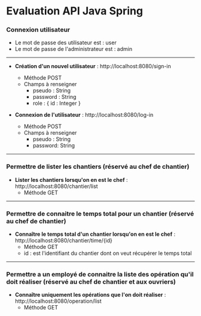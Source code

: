 # Evaluation API Java Spring

### Connexion utilisateur

- Le mot de passe des utilisateur est : user
- Le mot de passe de l'administrateur est : admin

---

- **Création d'un nouvel utilisateur** : http://localhost:8080/sign-in
    - Méthode POST
    - Champs à renseigner
        - pseudo : String
        - password : String
        - role : { id : Integer }

- **Connexion de l'utilisateur** : http://localhost:8080/log-in
    - Méthode POST
    - Champs à renseigner
        - pseudo : String
        - password: String

---

### Permettre de lister les chantiers (réservé au chef de chantier)

- **Lister les chantiers lorsqu'on en est le chef** : http://localhost:8080/chantier/list
    - Méthode GET

---

### Permettre de connaitre le temps total pour un chantier (réservé au chef de chantier)

- **Connaître le temps total d'un chantier lorsqu'on en est le chef** : http://localhost:8080/chantier/time/{id}
    - Méthode GET
    - id : est l'identifiant du chantier dont on veut récupérer le temps total

---

### Permettre a un employé de connaitre la liste des opération qu'il doit réaliser (réservé au chef de chantier et aux ouvriers)

- **Connaître uniquement les opérations que l'on doit réaliser** : http://localhost:8080/operation/list
    - Méthode GET
